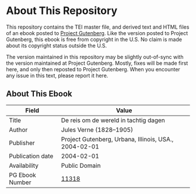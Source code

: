 # About This Repository

This repository contains the TEI master file, and derived text and HTML files of an ebook posted to [Project Gutenberg](https://www.gutenberg.org/). Like the version posted to Project Gutenberg, this ebook is free from copyright in the U.S. No claim is made about its copyright status outside the U.S.

The version maintained in this repository may be slightly out-of-sync with the version maintained at Project Gutenberg. Mostly, fixes will be made first here, and only then reposted to Project Gutenberg. When you encounter any issue in this text, please report it here.

## About This Ebook

| Field | Value |
| ----- | ----- |
| Title | De reis om de wereld in tachtig dagen |
| Author | Jules Verne (1828–1905) |
| Publisher | Project Gutenberg, Urbana, Illinois, USA., 2004-02-01 |
| Publication date | 2004-02-01 |
| Availability | Public Domain |
| PG Ebook Number | [11318](https://www.gutenberg.org/ebooks/11318) |
